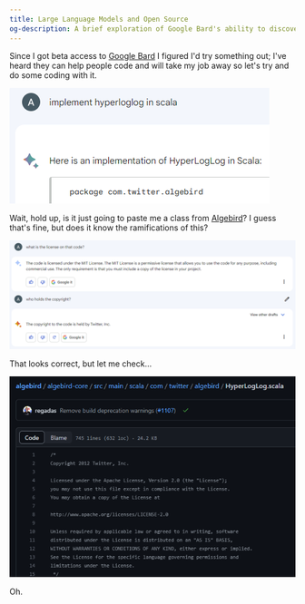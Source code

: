 ```yaml
---
title: Large Language Models and Open Source
og-description: A brief exploration of Google Bard's ability to discover Open Source code
---
```


Since I got beta access to [Google Bard](https://bard.google.com/) I figured I'd try something out; I've heard they can help people code and will take my job away so let's try and do some coding with it.

![Image of me asking Google Bard to write a hyperloglog implementation in scala, with it responding with a top line of package com.twitter.algebird](/images/bard1.png)

Wait, hold up, is it just going to paste me a class from [Algebird](https://github.com/twitter/algebird/)? I guess that's fine, but does it know the ramifications of this?

![Image of me asking Google Bard what the license of this code is, it responds with the MIT license, I then ask who owns the copyright and it says Twitter Inc.](/images/bard2.png)

That looks correct, but let me check...

![Image of the HyperLogLog class from Algebird in github, displaying the header at the top saying it's licensed under the Apache License](/images/bard3.png)

Oh.
